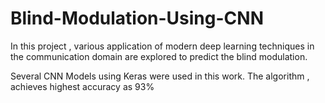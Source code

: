 # Blind-Modulation-Using-CNN
In this project , various application of modern
deep learning techniques in the communication
domain are explored to predict the blind modulation.

Several CNN Models using Keras were used in this work. The
algorithm , achieves highest accuracy as 93%
